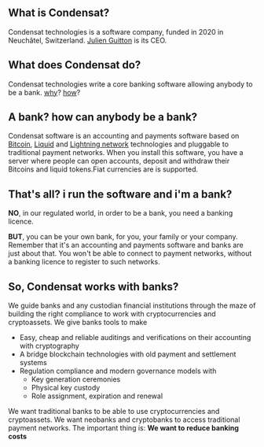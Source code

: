 ## What is Condensat?

Condensat technologies is a software company, funded in 2020 in Neuchâtel, Switzerland.
[Julien Guitton](mailto:julien@condensat.tech) is its CEO.

## What does Condensat do?

Condensat technologies write a core banking software allowing anybody to be a bank.
[why](why)? [how](how)?

## A bank? how can anybody be a bank?

Condensat software is an accounting and payments software based on [Bitcoin](github.com/bitcoin), [Liquid](liquid.net) and [Lightning network](lightning.network) technologies and pluggable to traditional payment networks.
When you install this software, you have a server where people can open accounts, deposit and withdraw their Bitcoins and liquid tokens.Fiat currencies are is supported.

## That's all? i run the software and i'm a bank?

**NO**, in our regulated world, in order to be a bank, you need a banking licence.

**BUT**, you can be your own bank, for you, your family or your company.
Remember that it's an accounting and payments software and banks are just about that.
You won't be able to connect to payment networks, without a banking licence to register to such networks.

## So, Condensat works with banks?

We guide banks and any custodian financial institutions through the maze of building the right compliance to work with cryptocurrencies and cryptoassets.
We give banks tools to make
* Easy, cheap and reliable auditings and verifications on their accounting with cryptography
* A bridge blockchain technologies with old payment and settlement systems
* Regulation compliance and modern governance models with
  * Key generation ceremonies
  * Physical key custody
  * Role assignment, expiration and renewal 
  
We want traditional banks to be able to use cryptocurrencies and cryptoassets. We want neobanks and cryptobanks to access traditional payment networks. The important thing is: **We want to reduce banking costs**
